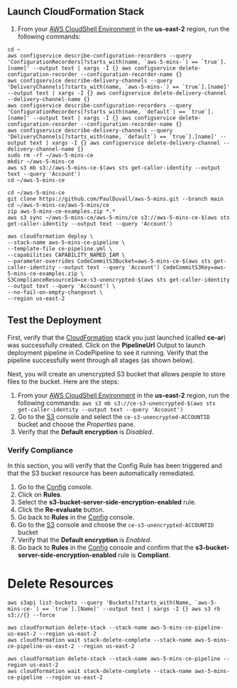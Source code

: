 ## Launch CloudFormation Stack

1. From your [AWS CloudShell Environment](https://us-east-2.console.aws.amazon.com/cloudshell/home?region=us-east-2#) in the **us-east-2** region, run the following commands: 

```
cd ~
aws configservice describe-configuration-recorders --query 'ConfigurationRecorders[?starts_with(name, `aws-5-mins-`) == `true`].[name]' --output text | xargs -I {} aws configservice delete-configuration-recorder --configuration-recorder-name {}
aws configservice describe-delivery-channels --query 'DeliveryChannels[?starts_with(name, `aws-5-mins-`) == `true`].[name]' --output text | xargs -I {} aws configservice delete-delivery-channel --delivery-channel-name {}
aws configservice describe-configuration-recorders --query 'ConfigurationRecorders[?starts_with(name, `default`) == `true`].[name]' --output text | xargs -I {} aws configservice delete-configuration-recorder --configuration-recorder-name {}
aws configservice describe-delivery-channels --query 'DeliveryChannels[?starts_with(name, `default`) == `true`].[name]' --output text | xargs -I {} aws configservice delete-delivery-channel --delivery-channel-name {}
sudo rm -rf ~/aws-5-mins-ce
mkdir ~/aws-5-mins-ce
aws s3 mb s3://aws-5-mins-ce-$(aws sts get-caller-identity --output text --query 'Account')
cd ~/aws-5-mins-ce

cd ~/aws-5-mins-ce
git clone https://github.com/PaulDuvall/aws-5-mins.git --branch main  
cd ~/aws-5-mins-ce/aws-5-mins/ce
zip aws-5-mins-ce-examples.zip *.*
aws s3 sync ~/aws-5-mins-ce/aws-5-mins/ce s3://aws-5-mins-ce-$(aws sts get-caller-identity --output text --query 'Account')

aws cloudformation deploy \
--stack-name aws-5-mins-ce-pipeline \
--template-file ce-pipeline.yml \
--capabilities CAPABILITY_NAMED_IAM \
--parameter-overrides CodeCommitS3Bucket=aws-5-mins-ce-$(aws sts get-caller-identity --output text --query 'Account') CodeCommitS3Key=aws-5-mins-ce-examples.zip \
S3ComplianceResourceId=ce-s3-unencrypted-$(aws sts get-caller-identity --output text --query 'Account') \
--no-fail-on-empty-changeset \
--region us-east-2
```

## Test the Deployment

First, verify that the [CloudFormation](https://console.aws.amazon.com/cloudformation/) stack you just launched (called **ce-ar**) was successfully created. Click on the **PipelineUrl** Output to launch deployment pipeline in CodePipeline to see it running. Verify that the pipeline successfully went through all stages (as shown below).

Next, you will create an unencrypted S3 bucket that allows people to store files to the bucket. Here are the steps:

1. From your [AWS CloudShell Environment](https://us-east-2.console.aws.amazon.com/cloudshell/home?region=us-east-2#) in the **us-east-2** region, run the following commands:
```aws s3 mb s3://ce-s3-unencrypted-$(aws sts get-caller-identity --output text --query 'Account')```
1. Go to the [S3](https://console.aws.amazon.com/s3/) console and select the `ce-s3-unencrypted-ACCOUNTID` bucket and choose the *Properties* pane.
1. Verify that the **Default encryption** is *Disabled*.

### Verify Compliance
In this section, you will verify that the Config Rule has been triggered and that the S3 bucket resource has been automatically remediated.
1. Go to the [Config](https://console.aws.amazon.com/config/) console.
2. Click on **Rules**.
3. Select the **s3-bucket-server-side-encryption-enabled** rule.
4. Click the **Re-evaluate** button.
5. Go back to **Rules** in the [Config](https://console.aws.amazon.com/config/) console.
6. Go to the [S3](https://console.aws.amazon.com/s3/) console and choose the `ce-s3-unencrypted-ACCOUNTID` bucket
7. Verify that the **Default encryption** is *Enabled*.
8. Go back to **Rules** in the [Config](https://console.aws.amazon.com/config/) console and confirm that the **s3-bucket-server-side-encryption-enabled** rule is **Compliant**. 

# Delete Resources

```
aws s3api list-buckets --query 'Buckets[?starts_with(Name, `aws-5-mins-ce-`) == `true`].[Name]' --output text | xargs -I {} aws s3 rb s3://{} --force

aws cloudformation delete-stack --stack-name aws-5-mins-ce-pipeline-us-east-2 --region us-east-2
aws cloudformation wait stack-delete-complete --stack-name aws-5-mins-ce-pipeline-us-east-2 --region us-east-2

aws cloudformation delete-stack --stack-name aws-5-mins-ce-pipeline --region us-east-2
aws cloudformation wait stack-delete-complete --stack-name aws-5-mins-ce-pipeline --region us-east-2


```